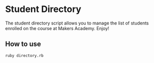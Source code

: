 Student Directory
=================

The student directory script allows you to manage the list of students enrolled on the course at Makers Academy. Enjoy!

How to use
----------

```shell
ruby directory.rb
```
